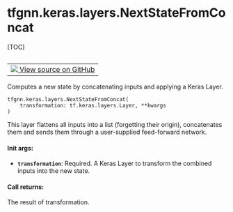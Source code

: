 # tfgnn.keras.layers.NextStateFromConcat

[TOC]

<!-- Insert buttons and diff -->

<table class="tfo-notebook-buttons tfo-api nocontent" align="left">
<td>
  <a target="_blank" href="https://github.com/tensorflow/gnn/tree/master/tensorflow_gnn/keras/layers/next_state.py#L96-L128">
    <img src="https://www.tensorflow.org/images/GitHub-Mark-32px.png" />
    View source on GitHub
  </a>
</td>
</table>



Computes a new state by concatenating inputs and applying a Keras Layer.

<pre class="devsite-click-to-copy prettyprint lang-py tfo-signature-link">
<code>tfgnn.keras.layers.NextStateFromConcat(
    transformation: tf.keras.layers.Layer, **kwargs
)
</code></pre>



<!-- Placeholder for "Used in" -->

This layer flattens all inputs into a list (forgetting their origin),
concatenates them and sends them through a user-supplied feed-forward network.

#### Init args:


* <b>`transformation`</b>: Required. A Keras Layer to transform the combined inputs
  into the new state.


#### Call returns:

The result of transformation.


